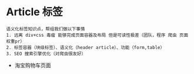 # Article 标签
    语义化标签知识点，帮组我们做以下事情
    1. 远离 div+css 毒瘤 能够完成页面容器及布局 但是可读性极差（团队，程序 爬虫 页面权重pr）
    2. 标签容器（块级标签）、语义化（header article）、功能（form,table）
    3. SEO 搜索引擎优化（对爬虫很友好）

- 淘宝购物车页面
    <!-- 头部 -->
    <!-- 商品列表 -->
    <!-- 总计 -->
    <!-- 尾部 -->